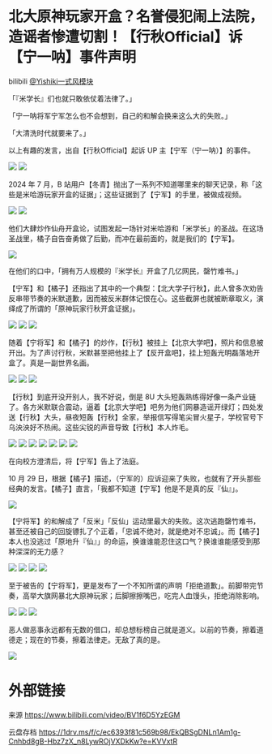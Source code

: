 # 北大原神玩家开盒？名誉侵犯闹上法院，造谣者惨遭切割！【行秋Official】诉【宁一呐】事件声明

bilibili [@Yishiki一式风模块](https://space.bilibili.com/643362376)

「『米学长』们也就只敢依仗着法律了。」

「宁一呐将军宁军怎么也不会想到，自己的和解会换来这么大的失败。」

「大清洗时代就要来了。」

以上有趣的发言，出自【行秋Official】起诉 UP 主【宁军（宁一呐）】的事件。

![](https://raw.githubusercontent.com/bxx-114514/genshinimpact-and-media/refs/heads/main/images/BV1f6D5YzEGM/1.jpg)
![](https://raw.githubusercontent.com/bxx-114514/genshinimpact-and-media/refs/heads/main/images/BV1f6D5YzEGM/2.jpg)

2024 年 7 月，B 站用户【冬青】抛出了一系列不知道哪里来的聊天记录，称「这些是米哈游玩家开盒的证据」；这些证据到了【宁军】的手里，被做成视频。

![](https://raw.githubusercontent.com/bxx-114514/genshinimpact-and-media/refs/heads/main/images/BV1f6D5YzEGM/3.jpg)
![](https://raw.githubusercontent.com/bxx-114514/genshinimpact-and-media/refs/heads/main/images/BV1f6D5YzEGM/4.jpg)

他们大肆炒作仙舟开盒论，试图发起一场针对米哈游和「米学长」的圣战。在这场圣战里，橘子自告奋勇做了后勤，而冲在最前面的，就是我们的【宁军】。

![](https://raw.githubusercontent.com/bxx-114514/genshinimpact-and-media/refs/heads/main/images/BV1f6D5YzEGM/5.jpg)

在他们的口中，「拥有万人规模的『米学长』开盒了几亿网民，罄竹难书。」

【宁军】和【橘子】还指出了其中的一个典型：【北大学子行秋】，此人曾多次劝告反串带节奏的米默道歉，因而被反米群体记恨在心。这些截屏也就被断章取义，演绎成了所谓的「原神玩家行秋开盒证据」。

![](https://raw.githubusercontent.com/bxx-114514/genshinimpact-and-media/refs/heads/main/images/BV1f6D5YzEGM/6.jpg)
![](https://raw.githubusercontent.com/bxx-114514/genshinimpact-and-media/refs/heads/main/images/BV1f6D5YzEGM/7.jpg)
![](https://raw.githubusercontent.com/bxx-114514/genshinimpact-and-media/refs/heads/main/images/BV1f6D5YzEGM/8.jpg)

随着【宁将军】和【橘子】的炒作，【行秋】被挂上【北京大学吧】，照片和信息被开出。为了声讨行秋，米默甚至把他挂上了【反开盒吧】，挂上短轰光明磊落地开盒了。真是一副世界名画。

![](https://raw.githubusercontent.com/bxx-114514/genshinimpact-and-media/refs/heads/main/images/BV1f6D5YzEGM/9.jpg)
![](https://raw.githubusercontent.com/bxx-114514/genshinimpact-and-media/refs/heads/main/images/BV1f6D5YzEGM/10.jpg)
![](https://raw.githubusercontent.com/bxx-114514/genshinimpact-and-media/refs/heads/main/images/BV1f6D5YzEGM/11.jpg)

【行秋】到底开没开别人，我不好说，倒是 8U 大头短轰熟练得好像一条产业链了。各方米默联合震动，逼着【北京大学吧】吧务为他们网暴造谣开绿灯；四处发送【行秋】大头，昼夜短轰【行秋】全家，举报信写得笔尖冒火星子，学校官号下乌泱泱好不热闹。这些尖锐的声音导致【行秋】本人炸毛。

![](https://raw.githubusercontent.com/bxx-114514/genshinimpact-and-media/refs/heads/main/images/BV1f6D5YzEGM/12.jpg)
![](https://raw.githubusercontent.com/bxx-114514/genshinimpact-and-media/refs/heads/main/images/BV1f6D5YzEGM/13.jpg)
![](https://raw.githubusercontent.com/bxx-114514/genshinimpact-and-media/refs/heads/main/images/BV1f6D5YzEGM/14.jpg)
![](https://raw.githubusercontent.com/bxx-114514/genshinimpact-and-media/refs/heads/main/images/BV1f6D5YzEGM/15.jpg)
![](https://raw.githubusercontent.com/bxx-114514/genshinimpact-and-media/refs/heads/main/images/BV1f6D5YzEGM/16.jpg)
![](https://raw.githubusercontent.com/bxx-114514/genshinimpact-and-media/refs/heads/main/images/BV1f6D5YzEGM/17.jpg)
![](https://raw.githubusercontent.com/bxx-114514/genshinimpact-and-media/refs/heads/main/images/BV1f6D5YzEGM/18.jpg)

在向校方澄清后，将【宁军】告上了法庭。

10 月 29 日，根据【橘子】描述，（宁军的）应诉迎来了失败，也就有了开头那些经典的发言。【橘子】直言，「我都不知道【宁军】他是不是真的反『仙』」。

![](https://raw.githubusercontent.com/bxx-114514/genshinimpact-and-media/refs/heads/main/images/BV1f6D5YzEGM/19.jpg)

【宁将军】的和解成了「反米」「反仙」运动里最大的失败。这次逃跑罄竹难书，甚至还被自己的回旋镖扎了个正着，「忠诚不绝对，就是绝对不忠诚」。而【橘子】本人也没逃过「原地升『仙』」的命运，换谁谁能忍住这口气？换谁谁能感受到那种深深的无力感？

![](https://raw.githubusercontent.com/bxx-114514/genshinimpact-and-media/refs/heads/main/images/BV1f6D5YzEGM/20.jpg)
![](https://raw.githubusercontent.com/bxx-114514/genshinimpact-and-media/refs/heads/main/images/BV1f6D5YzEGM/21.jpg)
![](https://raw.githubusercontent.com/bxx-114514/genshinimpact-and-media/refs/heads/main/images/BV1f6D5YzEGM/22.jpg)
![](https://raw.githubusercontent.com/bxx-114514/genshinimpact-and-media/refs/heads/main/images/BV1f6D5YzEGM/23.jpg)

至于被告的【宁将军】，更是发布了一个不知所谓的声明「拒绝道歉」。前脚带完节奏，高举大旗网暴北大原神玩家；后脚擦擦嘴巴，吃完人血馒头，拒绝消除影响。

![](https://raw.githubusercontent.com/bxx-114514/genshinimpact-and-media/refs/heads/main/images/BV1f6D5YzEGM/24.jpg)
![](https://raw.githubusercontent.com/bxx-114514/genshinimpact-and-media/refs/heads/main/images/BV1f6D5YzEGM/25.jpg)
![](https://raw.githubusercontent.com/bxx-114514/genshinimpact-and-media/refs/heads/main/images/BV1f6D5YzEGM/26.jpg)

恶人做恶事永远都有无数的借口，却总想标榜自己就是道义。以前的节奏，擦着道德走；现在的节奏，擦着法律走。无敌了真的是。

![](https://raw.githubusercontent.com/bxx-114514/genshinimpact-and-media/refs/heads/main/images/BV1f6D5YzEGM/27.jpg)

# 外部链接

来源 https://www.bilibili.com/video/BV1f6D5YzEGM

云盘存档 https://1drv.ms/f/c/ec6393f81c569b98/EkQBSgDNLn1Am1g-Cnhbd8gB-Hbz7zX_n8LywROjVXDkKw?e=KVVxtR

